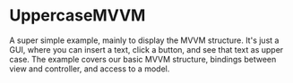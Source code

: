 # UppercaseMVVM

A super simple example, mainly to display the MVVM structure. It's just a GUI, where you can insert a text, click a button, and see that text as upper case.
The example covers our basic MVVM structure, bindings between view and controller, and access to a model.
